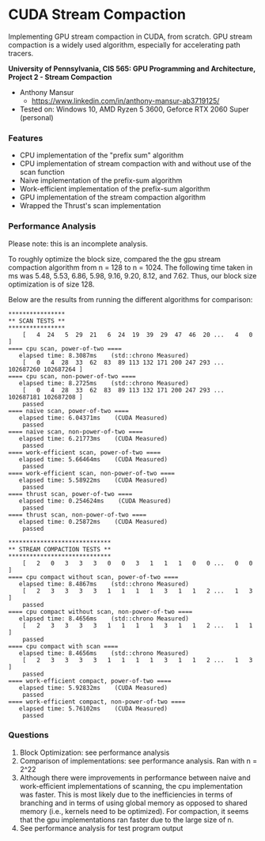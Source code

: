 CUDA Stream Compaction
======================

Implementing GPU stream compaction in CUDA, from scratch. GPU stream compaction is a widely used algorithm, especially for accelerating path tracers.



**University of Pennsylvania, CIS 565: GPU Programming and Architecture, Project 2 - Stream Compaction**

- Anthony Mansur
  - https://www.linkedin.com/in/anthony-mansur-ab3719125/
- Tested on: Windows 10, AMD Ryzen 5 3600, Geforce RTX 2060 Super (personal)



### Features 

- CPU implementation of the "prefix sum" algorithm
- CPU implementation of stream compaction with and without use of the scan function
- Naive implementation of the prefix-sum algorithm
- Work-efficient implementation of the prefix-sum algorithm
- GPU implementation of the stream compaction algorithm
- Wrapped the Thrust's scan implementation



### Performance Analysis

Please note: this is an incomplete analysis.

To roughly optimize the block size, compared the the gpu stream compaction algorithm from n = 128 to n = 1024. The following time taken in ms was 5.48, 5.53, 6.86, 5.98, 9.16, 9.20, 8.12, and 7.62. Thus, our block size optimization is of size 128.

Below are the results from running the different algorithms for comparison:

````
****************
** SCAN TESTS **
****************
    [   4  24   5  29  21   6  24  19  39  29  47  46  20 ...   4   0 ]
==== cpu scan, power-of-two ====
   elapsed time: 8.3087ms    (std::chrono Measured)
    [   0   4  28  33  62  83  89 113 132 171 200 247 293 ... 102687260 102687264 ]
==== cpu scan, non-power-of-two ====
   elapsed time: 8.2725ms    (std::chrono Measured)
    [   0   4  28  33  62  83  89 113 132 171 200 247 293 ... 102687181 102687208 ]
    passed
==== naive scan, power-of-two ====
   elapsed time: 6.04371ms    (CUDA Measured)
    passed
==== naive scan, non-power-of-two ====
   elapsed time: 6.21773ms    (CUDA Measured)
    passed
==== work-efficient scan, power-of-two ====
   elapsed time: 5.66464ms    (CUDA Measured)
    passed
==== work-efficient scan, non-power-of-two ====
   elapsed time: 5.58922ms    (CUDA Measured)
    passed
==== thrust scan, power-of-two ====
   elapsed time: 0.254624ms    (CUDA Measured)
    passed
==== thrust scan, non-power-of-two ====
   elapsed time: 0.25872ms    (CUDA Measured)
    passed

*****************************
** STREAM COMPACTION TESTS **
*****************************
    [   2   0   3   3   3   0   0   3   1   1   1   0   0 ...   0   0 ]
==== cpu compact without scan, power-of-two ====
   elapsed time: 8.4867ms    (std::chrono Measured)
    [   2   3   3   3   3   1   1   1   1   3   1   1   2 ...   1   3 ]
    passed
==== cpu compact without scan, non-power-of-two ====
   elapsed time: 8.4656ms    (std::chrono Measured)
    [   2   3   3   3   3   1   1   1   1   3   1   1   2 ...   1   1 ]
    passed
==== cpu compact with scan ====
   elapsed time: 8.4656ms    (std::chrono Measured)
    [   2   3   3   3   3   1   1   1   1   3   1   1   2 ...   1   3 ]
    passed
==== work-efficient compact, power-of-two ====
   elapsed time: 5.92832ms    (CUDA Measured)
    passed
==== work-efficient compact, non-power-of-two ====
   elapsed time: 5.76102ms    (CUDA Measured)
    passed
````



### Questions

1. Block Optimization: see performance analysis
2. Comparison of implementations: see performance analysis. Ran with n = 2^22
3. Although there were improvements in performance between naive and work-efficient implementations of scanning, the cpu implementation was faster. This is most likely due to the inefficiencies in terms of branching and in terms of using global memory as opposed to shared memory (i.e., kernels need to be optimized). For compaction, it seems that the gpu implementations ran faster due to the large size of n.
4. See performance analysis for test program output

